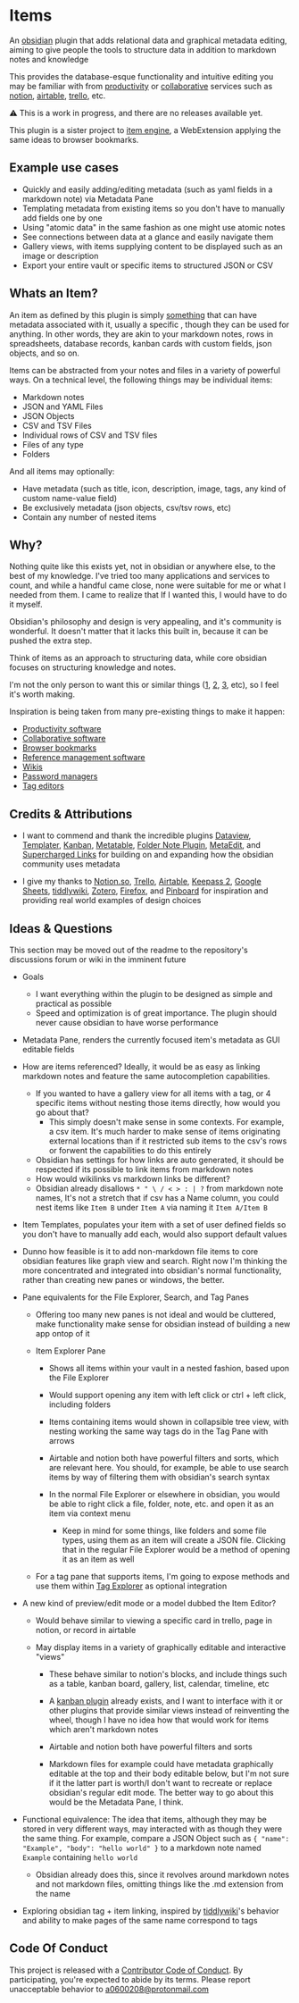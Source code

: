 # Items

An [obsidian](https://obsidian.md/) plugin that adds relational data and graphical metadata editing, aiming to give people the tools to structure data in addition to markdown notes and knowledge

This provides the database-esque functionality and intuitive editing you may be familiar with from [productivity](https://en.wikipedia.org/wiki/Productivity_software) or [collaborative](https://en.wikipedia.org/wiki/Collaborative_software) services such as [notion](https://en.wikipedia.org/wiki/Notion_(productivity_software)), [airtable](https://en.wikipedia.org/wiki/Airtable), [trello](https://en.wikipedia.org/wiki/Trello), etc.

⚠️ This is a work in progress, and there are no releases available yet.

This plugin is a sister project to [item engine](https://github.com/06000208/item-engine), a WebExtension applying the same ideas to browser bookmarks.

## Example use cases

- Quickly and easily adding/editing metadata (such as yaml fields in a markdown note) via Metadata Pane
- Templating metadata from existing items so you don't have to manually add fields one by one
- Using "atomic data" in the same fashion as one might use atomic notes
- See connections between data at a glance and easily navigate them
- Gallery views, with items supplying content to be displayed such as an image or description
- Export your entire vault or specific items to structured JSON or CSV
<!-- - Using a folder (or any item) as a gallery, showing metadata (such as an image) from items within -->

## Whats an Item?

An item as defined by this plugin is simply [something](https://en.wikipedia.org/wiki/Object_(philosophy)) that can have metadata associated with it, usually a specific , though they can be used for anything. In other words, they are akin to your markdown notes, rows in spreadsheets, database records, kanban cards with custom fields, json objects, and so on.

Items can be abstracted from your notes and files in a variety of powerful ways. On a technical level, the following things may be individual items:

- Markdown notes
- JSON and YAML Files
- JSON Objects
- CSV and TSV Files
- Individual rows of CSV and TSV files
- Files of any type
- Folders

And all items may optionally:

- Have metadata (such as title, icon, description, image, tags, any kind of custom name-value field)
- Be exclusively metadata (json objects, csv/tsv rows, etc)
- Contain any number of nested items

## Why?

Nothing quite like this exists yet, not in obsidian or anywhere else, to the best of my knowledge. I've tried too many applications and services to count, and while a handful came close, none were suitable for me or what I needed from them. I came to realize that If I wanted this, I would have to do it myself.

Obsidian's philosophy and design is very appealing, and it's community is wonderful. It doesn't matter that it lacks this built in, because it can be pushed the extra step.

Think of items as an approach to structuring data, while core obsidian focuses on structuring knowledge and notes.

I'm not the only person to want this or similar things ([1](https://forum.obsidian.md/t/relational-databases/10926), [2](https://forum.obsidian.md/t/allow-links-in-yaml-front-matter-notion-like-databases-from-metadata-links-as-first-class-citizens/10052), [3](https://discord.com/channels/686053708261228577/694233507500916796/890793522100322305), etc), so I feel it's worth making.

Inspiration is being taken from many pre-existing things to make it happen:

- [Productivity software](https://en.wikipedia.org/wiki/Productivity_software)
- [Collaborative software](https://en.wikipedia.org/wiki/Collaborative_software) 
- [Browser bookmarks](https://en.wikipedia.org/wiki/Bookmark_(digital))
- [Reference management software](https://en.wikipedia.org/wiki/Reference_management_software)
- [Wikis](https://en.wikipedia.org/wiki/Wiki)
- [Password managers](https://en.wikipedia.org/wiki/Password_manager)
- [Tag editors](https://en.wikipedia.org/wiki/Tag_editor)

## Credits & Attributions

- I want to commend and thank the incredible plugins [Dataview](https://github.com/blacksmithgu/obsidian-dataview), [Templater](https://github.com/SilentVoid13/Templater), [Kanban](https://github.com/mgmeyers/obsidian-kanban), [Metatable](https://github.com/arnau/obsidian-metatable), [Folder Note Plugin](https://github.com/xpgo/obsidian-folder-note-plugin), [MetaEdit](https://github.com/chhoumann/MetaEdit), and [Supercharged Links](https://github.com/mdelobelle/obsidian_supercharged_links) for building on and expanding how the obsidian community uses metadata

- I give my thanks to [Notion.so](https://www.notion.so), [Trello](https://trello.com/), [Airtable](https://airtable.com/), [Keepass 2](https://keepass.info), [Google Sheets](https://www.google.com/sheets/about), [tiddlywiki](https://tiddlywiki.com), [Zotero](https://www.zotero.org/), [Firefox](https://www.mozilla.org/en-US/firefox/browsers/), and [Pinboard](https://pinboard.in) for inspiration and providing real world examples of design choices

## Ideas & Questions

This section may be moved out of the readme to the repository's discussions forum or wiki in the imminent future

- Goals
  - I want everything within the plugin to be designed as simple and practical as possible
  - Speed and optimization is of great importance. The plugin should never cause obsidian to have worse performance

- Metadata Pane, renders the currently focused item's metadata as GUI editable fields

- How are items referenced? Ideally, it would be as easy as linking markdown notes and feature the same autocompletion capabilities.
  - If you wanted to have a gallery view for all items with a tag, or 4 specific items without nesting those items directly, how would you go about that?
    - This simply doesn't make sense in some contexts. For example, a csv item. It's much harder to make  sense of items originating external locations than if it restricted sub items to the csv's rows or forwent the capabilities to do this entirely
  - Obsidian has settings for how links are auto generated, it should be respected if its possible to link items from markdown notes
  - How would wikilinks vs markdown links be different?
  - Obsidian already disallows `* " \ / < > : | ?` from markdown note names, It's not a stretch that if csv has a Name column, you could nest items like `Item B` under `Item A` via naming it `Item A/Item B`

- Item Templates, populates your item with a set of user defined fields so you don't have to manually add each, would also support default values

- Dunno how feasible is it to add non-markdown file items to core obsidian features like graph view and search. Right now I'm thinking the more concentrated and integrated into obsidian's normal functionality, rather than creating new panes or windows, the better.

- Pane equivalents for the File Explorer, Search, and Tag Panes
  - Offering too many new panes is not ideal and would be cluttered, make functionality make sense for obsidian instead of building a new app ontop of it
  
  - Item Explorer Pane
    
    - Shows all items within your vault in a nested fashion, based upon the File Explorer
    
    - Would support opening any item with left click or ctrl + left click, including folders
    
    - Items containing items would shown in collapsible tree view, with nesting working the same way tags do in the Tag Pane with arrows
    
    - Airtable and notion both have powerful filters and sorts, which are relevant here. You should, for example, be able to use search items by way of filtering them with obsidian's search syntax
    
    - In the normal File Explorer or elsewhere in obsidian, you would be able to right click a file, folder, note, etc. and open it as an item via context menu
      
      - Keep in mind for some things, like folders and some file types, using them as an item will create a JSON file. Clicking that in the regular File Explorer would be a method of opening it as an item as well
 
  - For a tag pane that supports items, I'm going to expose methods and use them within [Tag Explorer](https://github.com/06000208/obsidian-tag-explorer) as optional integration

- A new kind of preview/edit mode or a model dubbed the Item Editor?
  
  - Would behave similar to viewing a specific card in trello, page in notion, or record in airtable
  
  - May display items in a variety of graphically editable and interactive "views"
    
    - These behave similar to notion's blocks, and include things such as a table, kanban board, gallery, list, calendar, timeline, etc
    
    - A [kanban plugin](https://github.com/mgmeyers/obsidian-kanban) already exists, and I want to interface with it or other plugins that provide similar views instead of reinventing the wheel, though I have no idea how that would work for items which aren't markdown notes
    
    - Airtable and notion both have powerful filters and sorts
    
    - Markdown files for example could have metadata graphically editable at the top and their body editable below, but I'm not sure if it the latter part is worth/I don't want to recreate or replace obsidian's regular edit mode. The better way to go about this would be the Metadata Pane, I think.

- Functional equivalence: The idea that items, although they may be stored in very different ways, may interacted with as though they were the same thing. For example, compare a JSON Object such as `{ "name": "Example", "body": "hello world" }` to a markdown note named `Example` containing `hello world`
  - Obsidian already does this, since it revolves around markdown notes and not markdown files, omitting things like the .md extension from the name

- Exploring obsidian tag + item linking, inspired by [tiddlywiki](https://en.wikipedia.org/wiki/TiddlyWiki)'s behavior and ability to make pages of the same name correspond to tags

## Code Of Conduct

This project is released with a [Contributor Code of Conduct](CODE_OF_CONDUCT.md). By participating, you're expected to abide by its terms. Please report unacceptable behavior to [a0600208@protonmail.com](mailto:a0600208@protonmail.com)
